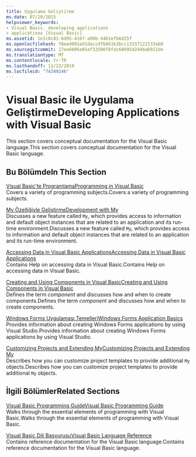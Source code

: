 ```yaml
---
title: Uygulama Geliştirme
ms.date: 07/20/2015
helpviewer_keywords:
- Visual Basic, developing applications
- applications [Visual Basic]
ms.assetid: 1e1c0c81-6d95-4167-a98b-44b1efb6d25f
ms.openlocfilehash: f8eed001ed1daccdfb861b1bcc13337122133ab0
ms.sourcegitcommit: 17ee6605e01ef32506f8fdc686954244ba6911de
ms.translationtype: MT
ms.contentlocale: tr-TR
ms.lasthandoff: 11/22/2019
ms.locfileid: "74349246"
---
```

# <a name="developing-applications-with-visual-basic"></a><span data-ttu-id="4973a-102">Visual Basic ile Uygulama Geliştirme</span><span class="sxs-lookup"><span data-stu-id="4973a-102">Developing Applications with Visual Basic</span></span>

<span data-ttu-id="4973a-103">This section covers conceptual documentation for the Visual Basic language.</span><span class="sxs-lookup"><span data-stu-id="4973a-103">This section covers conceptual documentation for the Visual Basic language.</span></span>  
  
## <a name="in-this-section"></a><span data-ttu-id="4973a-104">Bu Bölümde</span><span class="sxs-lookup"><span data-stu-id="4973a-104">In This Section</span></span>  

 [<span data-ttu-id="4973a-105">Visual Basic'te Programlama</span><span class="sxs-lookup"><span data-stu-id="4973a-105">Programming in Visual Basic</span></span>](../../visual-basic/developing-apps/programming/index.md)  
 <span data-ttu-id="4973a-106">Covers a variety of programming subjects.</span><span class="sxs-lookup"><span data-stu-id="4973a-106">Covers a variety of programming subjects.</span></span>  
  
 [<span data-ttu-id="4973a-107">My Özelliğiyle Geliştirme</span><span class="sxs-lookup"><span data-stu-id="4973a-107">Development with My</span></span>](../../visual-basic/developing-apps/development-with-my/index.md)  
 <span data-ttu-id="4973a-108">Discusses a new feature called `My`, which provides access to information and default object instances that are related to an application and its run-time environment.</span><span class="sxs-lookup"><span data-stu-id="4973a-108">Discusses a new feature called `My`, which provides access to information and default object instances that are related to an application and its run-time environment.</span></span>  
  
 [<span data-ttu-id="4973a-109">Accessing Data in Visual Basic Applications</span><span class="sxs-lookup"><span data-stu-id="4973a-109">Accessing Data in Visual Basic Applications</span></span>](../../visual-basic/developing-apps/accessing-data.md)  
 <span data-ttu-id="4973a-110">Contains Help on accessing data in Visual Basic.</span><span class="sxs-lookup"><span data-stu-id="4973a-110">Contains Help on accessing data in Visual Basic.</span></span>  
  
 [<span data-ttu-id="4973a-111">Creating and Using Components in Visual Basic</span><span class="sxs-lookup"><span data-stu-id="4973a-111">Creating and Using Components in Visual Basic</span></span>](../../visual-basic/developing-apps/creating-and-using-components.md)  
 <span data-ttu-id="4973a-112">Defines the term *component* and discusses how and when to create components.</span><span class="sxs-lookup"><span data-stu-id="4973a-112">Defines the term *component* and discusses how and when to create components.</span></span>  
  
 [<span data-ttu-id="4973a-113">Windows Forms Uygulaması Temelleri</span><span class="sxs-lookup"><span data-stu-id="4973a-113">Windows Forms Application Basics</span></span>](../../visual-basic/developing-apps/windows-forms/index.md)  
 <span data-ttu-id="4973a-114">Provides information about creating Windows Forms applications by using Visual Studio.</span><span class="sxs-lookup"><span data-stu-id="4973a-114">Provides information about creating Windows Forms applications by using Visual Studio.</span></span>  
  
 [<span data-ttu-id="4973a-115">Customizing Projects and Extending My</span><span class="sxs-lookup"><span data-stu-id="4973a-115">Customizing Projects and Extending My</span></span>](../../visual-basic/developing-apps/customizing-extending-my/index.md)  
 <span data-ttu-id="4973a-116">Describes how you can customize project templates to provide additional `My` objects.</span><span class="sxs-lookup"><span data-stu-id="4973a-116">Describes how you can customize project templates to provide additional `My` objects.</span></span>  
  
## <a name="related-sections"></a><span data-ttu-id="4973a-117">İlgili Bölümler</span><span class="sxs-lookup"><span data-stu-id="4973a-117">Related Sections</span></span>  

 [<span data-ttu-id="4973a-118">Visual Basic Programming Guide</span><span class="sxs-lookup"><span data-stu-id="4973a-118">Visual Basic Programming Guide</span></span>](../../visual-basic/programming-guide/index.md)  
 <span data-ttu-id="4973a-119">Walks through the essential elements of programming with Visual Basic.</span><span class="sxs-lookup"><span data-stu-id="4973a-119">Walks through the essential elements of programming with Visual Basic.</span></span>  
  
 [<span data-ttu-id="4973a-120">Visual Basic Dili Başvurusu</span><span class="sxs-lookup"><span data-stu-id="4973a-120">Visual Basic Language Reference</span></span>](../../visual-basic/language-reference/index.md)  
 <span data-ttu-id="4973a-121">Contains reference documentation for the Visual Basic language.</span><span class="sxs-lookup"><span data-stu-id="4973a-121">Contains reference documentation for the Visual Basic language.</span></span>
